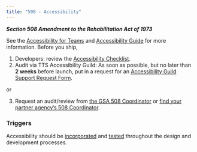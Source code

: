 ```yaml
---
title: "508 - Accessibility"
---
```


***Section 508 Amendment to the Rehabilitation Act of 1973***

See the [Accessibility for Teams](https://accessibility.digital.gov/) and [Accessibility Guide](https://accessibility.18f.gov/) for more information. Before you ship,

1. Developers: review the [Accessibility Checklist](https://accessibility.18f.gov/checklist/).
2. Audit via TTS Accessibility Guild: As soon as possible, but no later than **2 weeks** before launch, put in a request for an [Accessibility Guild Support Request Form](https://docs.google.com/forms/d/1_Ea92HeHyY-4Dq3BICGHuWIOFLfMbnSIBn37LQIjiAY/edit).

or

3. Request an audit/review from [the GSA 508 Coordinator](https://www.section508.gov/tools/coordinator-listing#usgsa) or [find your partner agency’s 508 Coordinator](https://www.section508.gov/tools/coordinator-listing).

### Triggers

Accessibility should be [incorporated](https://accessibility.digital.gov/) and [tested](https://accessibility.18f.gov/tools/) throughout the design and development processes.
